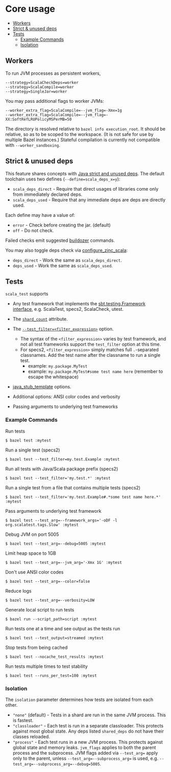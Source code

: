 # Core usage

* [Workers](#workers)
* [Strict & unused deps](#strict--unused-deps)
* [Tests](#tests)
  * [Example Commands](#example-commands)
  * [Isolation](#isolation)

## Workers

To run JVM processes as persistent workers,

```
--strategy=ScalaCheckDeps=worker
--strategy=ScalaCompile=worker
--strategy=SingleJar=worker
```

You may pass additional flags to worker JVMs:

```
--worker_extra_flag=ScalaCompile=--jvm_flag=-Xmx=1g
--worker_extra_flag=ScalaCompile=--jvm_flag=-XX:SoftRefLRUPolicyMSPerMB=50
```

The directory is resolved relative to `bazel info execution_root`. It should be relative, so as to be scoped to the
workspace. (It is not safe for use by multiple Bazel instances.) Stateful compilation is currently not compatible with
`--worker_sandboxing`.

## Strict & unused deps

This feature shares concepts with
[Java strict and unused deps](https://blog.bazel.build/2017/06/28/sjd-unused_deps.html). The default toolchain uses two defines (`--define=scala_deps_x=y`):

* `scala_deps_direct` - Require that direct usages of libraries come only from immediately declared deps.
* `scala_deps_used` - Require that any immediate deps are deps are directly used.

Each define may have a value of:

* `error` - Check before creating the jar. (default)
* `off` - Do not check.

Failed checks emit suggested [buildozer](https://github.com/bazelbuild/buildtools/tree/master/buildozer) commands.

You may also toggle deps check via [configure_zinc_scala](configure_zinc_scala.md):

* `deps_direct` - Work the same as `scala_deps_direct`.
* `deps_used` - Work the same as `scala_deps_used`.

## Tests

`scala_test` supports

* Any test framework that implements the [sbt.testing.Framework interface](https://github.com/sbt/test-interface),
e.g. ScalaTest, specs2, ScalaCheck, utest.

* The [`shard_count`](https://docs.bazel.build/versions/master/be/common-definitions.html#common-attributes-tests) attribute.

* The [`--test_filter=<filter_expression>`](https://docs.bazel.build/versions/master/user-manual.html#flag--test_filter) option.
  * The syntax of the `<filter_expression>` varies by test framework, and not all test frameworks support the `test_filter` option at this time.
  * For specs2, `<filter_expression>` simply matches full `.`-separated classnames. Add the test name after the classname to run a single test.
    * example: `my.package.MyTest`
    * example: `my.package.MyTest#some test name here` (remember to escape the whitespace)

* [java_stub_template](https://github.com/bazelbuild/bazel/blob/0.27.0/src/main/java/com/google/devtools/build/lib/bazel/rules/java/java_stub_template.txt) options.

* Additional options: ANSI color codes and verbosity

* Passing arguments to underlying test frameworks

### Example Commands

Run tests
```
$ bazel test :mytest
```

Run a single test (specs2)
```
$ bazel test --test_filter=my.test.Example :mytest
```

Run all tests with Java/Scala package prefix (specs2)
```
$ bazel test --test_filter='my.test.*' :mytest
```

Run a single test from a file that contains multiple tests (specs2)
```
$ bazel test --test_filter='my.test.Example#.*some test name here.*' :mytest
```

Pass arguments to underlying test framework
```
$ bazel test --test_arg=--framework_args='-oDF -l org.scalatest.tags.Slow' :mytest
```

Debug JVM on port 5005
```
$ bazel test --test_arg=--debug=5005 :mytest
```

Limit heap space to 1GB
```
$ bazel test --test_arg=--jvm_arg='-Xmx 1G' :mytest
```

Don't use ANSI color codes
```
$ bazel test --test_arg=--color=false
```

Reduce logs
```
$ bazel test --test_arg=--verbosity=LOW
```

Generate local script to run tests
```
$ bazel run --script_path=script :mytest
```

Run tests one at a time and see output as the tests run
```
$ bazel test --test_output=streamed :mytest
```

Stop tests from being cached
```
$ bazel test --nocache_test_results :mytest
```

Run tests multiple times to test stability
```
$ bazel test --runs_per_test=100 :mytest
```

### Isolation

The `isolation` parameter determines how tests are isolated from each other.

* `"none"` (default) - Tests in a shard are run in the same JVM process. This is fastest.
* `"classloader"` - Each test is run in a separate classloader. This protects against most global state. Any deps listed `shared_deps` do not have their classes reloaded.
* `"process"` - Each test runs in a new JVM process. This protects against global state and memory leaks. `jvm_flags` applies to both the parent process and the subprocess.
JVM flags added via `--test_arg=` apply only to the parent, unless `--test_arg=--subprocess_arg=` is used, e.g. `--test_arg=--subprocess_arg=--debug=5005`.
